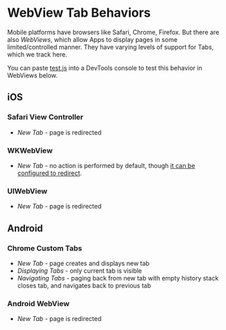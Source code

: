# WebView Tab Behaviors

Mobile platforms have browsers like Safari, Chrome, Firefox.  But there are
also _WebViews_, which allow Apps to display pages in some limited/controlled
manner.  They have varying levels of support for Tabs, which we track here.

You can paste [test.js](test.js) into a DevTools console to test this behavior
in WebViews below.

## iOS

### Safari View Controller

- _New Tab_ - page is redirected

### WKWebView

- _New Tab_ - no action is performed by default, though [it can be configured to redirect](http://stackoverflow.com/a/25853806).

### UIWebView

- _New Tab_ - page is redirected

## Android

### Chrome Custom Tabs

- _New Tab_ - page creates and displays new tab
- _Displaying Tabs_ - only current tab is visible
- _Navigating Tabs_ - paging back from new tab with empty history stack closes tab, and navigates back to previous tab

### Android WebView

- _New Tab_ - page is redirected

